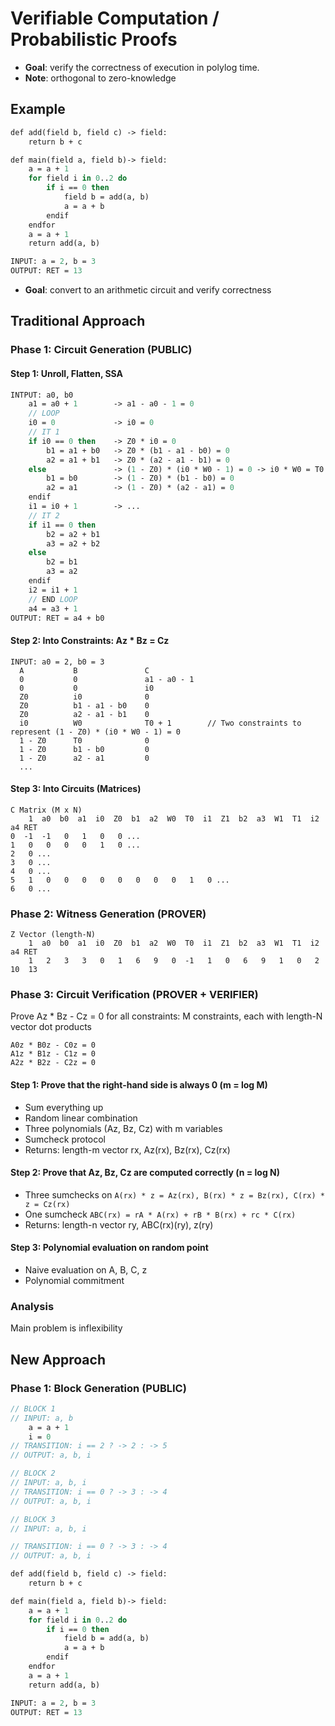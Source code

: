 # Verifiable Computation / Probabilistic Proofs
* **Goal**: verify the correctness of execution in polylog time.
* **Note**: orthogonal to zero-knowledge

## Example
```pascal
def add(field b, field c) -> field:
    return b + c

def main(field a, field b)-> field:
    a = a + 1
    for field i in 0..2 do
        if i == 0 then
            field b = add(a, b)
            a = a + b
        endif
    endfor
    a = a + 1
    return add(a, b)

INPUT: a = 2, b = 3
OUTPUT: RET = 13
```

* **Goal**: convert to an arithmetic circuit and verify correctness

## Traditional Approach

### Phase 1: Circuit Generation (PUBLIC)

#### Step 1: Unroll, Flatten, SSA
```pascal
INTPUT: a0, b0
    a1 = a0 + 1        -> a1 - a0 - 1 = 0
    // LOOP
    i0 = 0             -> i0 = 0
    // IT 1
    if i0 == 0 then    -> Z0 * i0 = 0
        b1 = a1 + b0   -> Z0 * (b1 - a1 - b0) = 0
        a2 = a1 + b1   -> Z0 * (a2 - a1 - b1) = 0
    else               -> (1 - Z0) * (i0 * W0 - 1) = 0 -> i0 * W0 = T0 + 1; (1 - Z0) * T0 = 0
        b1 = b0        -> (1 - Z0) * (b1 - b0) = 0
        a2 = a1        -> (1 - Z0) * (a2 - a1) = 0
    endif
    i1 = i0 + 1        -> ...
    // IT 2
    if i1 == 0 then
        b2 = a2 + b1
        a3 = a2 + b2
    else
        b2 = b1
        a3 = a2
    endif
    i2 = i1 + 1
    // END LOOP
    a4 = a3 + 1
OUTPUT: RET = a4 + b0
```

#### Step 2: Into Constraints: Az * Bz = Cz
```
INPUT: a0 = 2, b0 = 3
  A           B               C
  0           0               a1 - a0 - 1
  0           0               i0
  Z0          i0              0
  Z0          b1 - a1 - b0    0
  Z0          a2 - a1 - b1    0
  i0          W0              T0 + 1        // Two constraints to represent (1 - Z0) * (i0 * W0 - 1) = 0
  1 - Z0      T0              0
  1 - Z0      b1 - b0         0
  1 - Z0      a2 - a1         0
  ...
```

#### Step 3: Into Circuits (Matrices)
```
C Matrix (M x N)
    1  a0  b0  a1  i0  Z0  b1  a2  W0  T0  i1  Z1  b2  a3  W1  T1  i2  a4 RET
0  -1  -1   0   1   0   0 ...
1   0   0   0   0   1   0 ...
2   0 ...
3   0 ...
4   0 ...
5   1   0   0   0   0   0   0   0   0   1   0 ...
6   0 ...
```

### Phase 2: Witness Generation (PROVER)
```
Z Vector (length-N)
    1  a0  b0  a1  i0  Z0  b1  a2  W0  T0  i1  Z1  b2  a3  W1  T1  i2  a4 RET
    1   2   3   3   0   1   6   9   0  -1   1   0   6   9   1   0   2  10  13
```

### Phase 3: Circuit Verification (PROVER + VERIFIER)
Prove Az * Bz - Cz = 0 for all constraints: M constraints, each with length-N vector dot products
```
A0z * B0z - C0z = 0
A1z * B1z - C1z = 0
A2z * B2z - C2z = 0
```

#### Step 1: Prove that the right-hand side is always 0 (m = log M)
- Sum everything up
- Random linear combination
- Three polynomials (Az, Bz, Cz) with m variables
- Sumcheck protocol
- Returns: length-m vector rx, Az(rx), Bz(rx), Cz(rx)

#### Step 2: Prove that Az, Bz, Cz are computed correctly (n = log N)
- Three sumchecks on `A(rx) * z = Az(rx), B(rx) * z = Bz(rx), C(rx) * z = Cz(rx)`
- One sumcheck `ABC(rx) = rA * A(rx) + rB * B(rx) + rc * C(rx)`
- Returns: length-n vector ry, ABC(rx)(ry), z(ry)

#### Step 3: Polynomial evaluation on random point
- Naive evaluation on A, B, C, z
- Polynomial commitment

### Analysis
Main problem is inflexibility

## New Approach

### Phase 1: Block Generation (PUBLIC)
```pascal
// BLOCK 1
// INPUT: a, b
    a = a + 1
    i = 0
// TRANSITION: i == 2 ? -> 2 : -> 5
// OUTPUT: a, b, i

// BLOCK 2
// INPUT: a, b, i
// TRANSITION: i == 0 ? -> 3 : -> 4
// OUTPUT: a, b, i

// BLOCK 3
// INPUT: a, b, i

// TRANSITION: i == 0 ? -> 3 : -> 4
// OUTPUT: a, b, i

def add(field b, field c) -> field:
    return b + c

def main(field a, field b)-> field:
    a = a + 1
    for field i in 0..2 do
        if i == 0 then
            field b = add(a, b)
            a = a + b
        endif
    endfor
    a = a + 1
    return add(a, b)

INPUT: a = 2, b = 3
OUTPUT: RET = 13
```